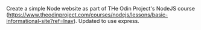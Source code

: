 Create a simple Node website as part of THe Odin Project's NodeJS course (https://www.theodinproject.com/courses/nodejs/lessons/basic-informational-site?ref=lnav). Updated to use express.